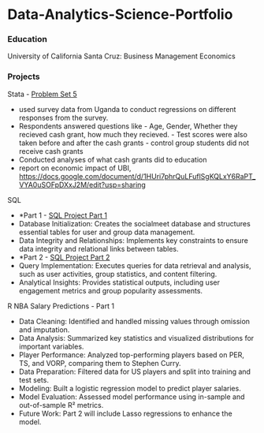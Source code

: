 # Data-Analytics-Science-Portfolio

### Education
University of California Santa Cruz: Business Management Economics


### Projects
Stata - [Problem Set 5](https://github.com/roh-avu/Data-Analytics-Portfolio/blob/main/problemset5.do)
- used survey data from Uganda to conduct regressions on different responses from the survey.
- Respondents answered questions like
      - Age, Gender, Whether they recieved cash grant, how much they recieved.
      - Test scores were also taken before and after the cash grants
      - control group students did not receive cash grants
- Conducted analyses of what cash grants did to education
- report on economic impact of UBI, https://docs.google.com/document/d/1HUri7phrQuLFuflSgKQLxY6RaPT_VYA0uSOFpDXxJ2M/edit?usp=sharing
  

SQL 
- *Part 1 - [SQL Project Part 1](https://github.com/roh-avu/Data-Analytics-Portfolio/blob/main/sql_projects/part1.sql)
- Database Initialization: Creates the socialmeet database and structures essential tables for user and group data management.
- Data Integrity and Relationships: Implements key constraints to ensure data integrity and relational links between tables.
- *Part 2 - [SQL Project Part 2](https://github.com/roh-avu/Data-Analytics-Portfolio/blob/main/sql_projects/rohanavuthu_project%20part2.sql)
- Query Implementation: Executes queries for data retrieval and analysis, such as user activities, group statistics, and content filtering.
- Analytical Insights: Provides statistical outputs, including user engagement metrics and group popularity assessments.

R
NBA Salary Predictions - Part 1
- Data Cleaning: Identified and handled missing values through omission and imputation.
- Data Analysis: Summarized key statistics and visualized distributions for important variables.
- Player Performance: Analyzed top-performing players based on PER, TS, and VORP, comparing them to Stephen Curry.
- Data Preparation: Filtered data for US players and split into training and test sets.
- Modeling: Built a logistic regression model to predict player salaries.
- Model Evaluation: Assessed model performance using in-sample and out-of-sample R² metrics.
- Future Work: Part 2 will include Lasso regressions to enhance the model.
 

